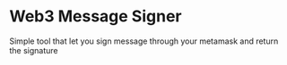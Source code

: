 # Web3 Message Signer

Simple tool that let you sign message through your metamask and return the signature
 